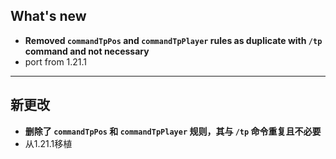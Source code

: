 ## What's new
- **Removed `commandTpPos` and `commandTpPlayer` rules as duplicate with `/tp` command and not necessary**
- port from 1.21.1
-----------------------------------------------------------------
## 新更改
- **删除了 `commandTpPos` 和 `commandTpPlayer` 规则，其与 `/tp` 命令重复且不必要**
- 从1.21.1移植